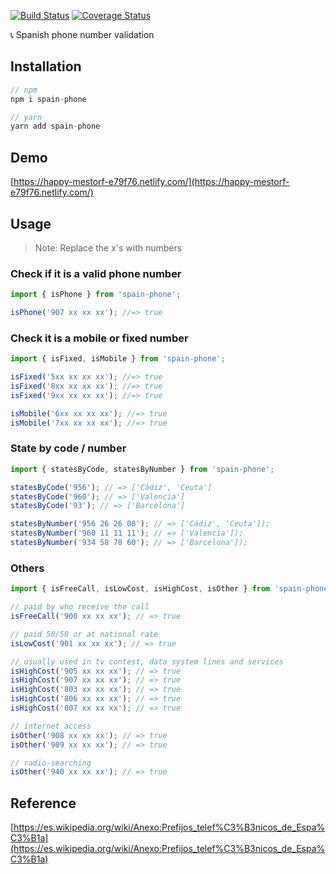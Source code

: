 [![Build Status](https://travis-ci.org/singuerinc/spain-phone.svg?branch=master)](https://travis-ci.org/singuerinc/spain-phone)
[![Coverage Status](https://coveralls.io/repos/github/singuerinc/spain-phone/badge.svg?branch=master)](https://coveralls.io/github/singuerinc/spain-phone?branch=master)

:telephone_receiver: Spanish phone number validation

## Installation

```js
// npm
npm i spain-phone

// yarn
yarn add spain-phone
```

## Demo

[https://happy-mestorf-e79f76.netlify.com/](https://happy-mestorf-e79f76.netlify.com/)

## Usage

> Note: Replace the x's with numbers

### Check if it is a valid phone number

```js
import { isPhone } from 'spain-phone';

isPhone('907 xx xx xx'); //=> true
```

### Check it is a mobile or fixed number

```js
import { isFixed, isMobile } from 'spain-phone';

isFixed('5xx xx xx xx'); //=> true
isFixed('8xx xx xx xx'); //=> true
isFixed('9xx xx xx xx'); //=> true

isMobile('6xx xx xx xx'); //=> true
isMobile('7xx xx xx xx'); //=> true
```

### State by code / number

```js
import { statesByCode, statesByNumber } from 'spain-phone';

statesByCode('956'); // => ['Cádiz', 'Ceuta']
statesByCode('960'); // => ['Valencia']
statesByCode('93'); // => ['Barcelona']

statesByNumber('956 26 26 08'); // => ['Cádiz', 'Ceuta']);
statesByNumber('960 11 11 11'); // => ['Valencia']);
statesByNumber('934 58 78 60'); // => ['Barcelona']);
```

### Others

```js
import { isFreeCall, isLowCost, isHighCost, isOther } from 'spain-phone';

// paid by who receive the call
isFreeCall('900 xx xx xx'); // => true

// paid 50/50 or at national rate
isLowCost('901 xx xx xx'); // => true

// usually used in tv contest, data system lines and services
isHighCost('905 xx xx xx'); // => true
isHighCost('907 xx xx xx'); // => true
isHighCost('803 xx xx xx'); // => true
isHighCost('806 xx xx xx'); // => true
isHighCost('807 xx xx xx'); // => true

// internet access
isOther('908 xx xx xx'); // => true
isOther('909 xx xx xx'); // => true

// radio-searching
isOther('940 xx xx xx'); // => true
```

## Reference

[https://es.wikipedia.org/wiki/Anexo:Prefijos_telef%C3%B3nicos_de_Espa%C3%B1a](https://es.wikipedia.org/wiki/Anexo:Prefijos_telef%C3%B3nicos_de_Espa%C3%B1a)
